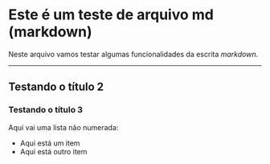 # Este é um teste de arquivo md (markdown)

Neste arquivo vamos testar algumas funcionalidades da escrita _markdown_.

---

## Testando o título 2

### Testando o título 3

Aqui vai uma lista não numerada:
- Aqui está um item
- Aqui está outro item

